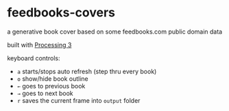# feedbooks-covers

a generative book cover based on some feedbooks.com public domain data

built with [Processing 3](//processing.org)

keyboard controls:

- `a` starts/stops auto refresh (step thru every book)
- `o` show/hide book outline
- `←` goes to previous book
- `→` goes to next book
- `r` saves the current frame into `output` folder
